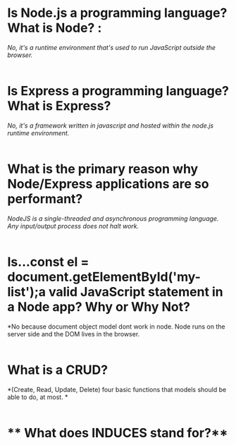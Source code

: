 # **Is Node.js a programming language? What is Node?** :<br> 
 *No, it's a runtime environment that's used to run JavaScript outside the browser.*
<br>
<br>
# **Is Express a programming language? What is Express?**<br>
*No, it's a framework written in javascript and hosted within the 
node.js runtime environment.*
<br>
<br>
# **What is the primary reason why Node/Express applications are so performant?**
*NodeJS is a single-threaded and asynchronous programming language. Any input/output process does not halt work.*
<br>
<br>
# **Is...const el = document.getElementById('my-list');a valid JavaScript statement in a Node app? Why or Why Not?**
*No because document object model dont work in node. Node runs on the server side and the DOM lives in the browser.
<br>
<br>
# **What is a CRUD?**
*(Create, Read, Update, Delete) four basic functions that models should be able to do, at most. *
<br>
<br>
# ** What does INDUCES stand for?**